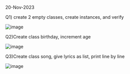 20-Nov-2023

Q1) create 2 empty classes, create instances, and verify 

![image](https://github.com/Prahladhnc/1BM21AI086-OOP-lab/assets/116821694/41898871-8677-4394-be8e-0370ce05f955)

Q2)Create class birthday, increment age

![image](https://github.com/Prahladhnc/1BM21AI086-OOP-lab/assets/116821694/f76a0320-bcff-4091-8cfb-6fe1c94c0c65)


Q3)Create class song, give lyrics as list, print line by line

![image](https://github.com/Prahladhnc/1BM21AI086-OOP-lab/assets/116821694/d0d48d6f-eacd-4575-b945-dbcb71323724)
